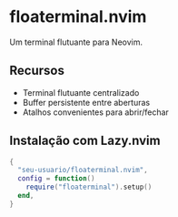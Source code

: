 # floaterminal.nvim

Um terminal flutuante para Neovim.

## Recursos

- Terminal flutuante centralizado
- Buffer persistente entre aberturas
- Atalhos convenientes para abrir/fechar

## Instalação com Lazy.nvim

```lua
{
  "seu-usuario/floaterminal.nvim",
  config = function()
    require("floaterminal").setup()
  end,
}
```
